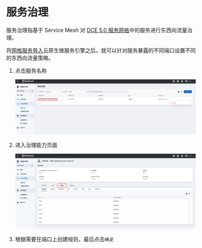 # 服务治理

服务治理指基于 Service Mesh 对 [DCE 5.0 服务网格](../../mspider/intro/index.md)中的服务进行东西向流量治理。

将[网格服务导入](service.md)云原生微服务引擎之后，就可以针对服务暴露的不同端口设置不同的东西向流量策略。

1. 点击服务名称

    ![点击某个名称](../images/cloudms-traffic01.png)

2. 进入治理能力页面

    ![治理能力](../images/cloudms-traffic02.png)

3. 根据需要在端口上创建规则，最后点击`确定`

<!--关于各个策略的具体说明，待后续补充-->
